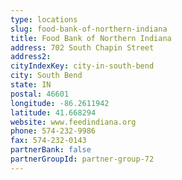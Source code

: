```yaml
---
type: locations
slug: food-bank-of-northern-indiana
title: Food Bank of Northern Indiana
address: 702 South Chapin Street
address2: 
cityIndexKey: city-in-south-bend
city: South Bend
state: IN
postal: 46601
longitude: -86.2611942
latitude: 41.668294
website: www.feedindiana.org
phone: 574-232-9986
fax: 574-232-0143
partnerBank: false
partnerGroupId: partner-group-72
---
```

